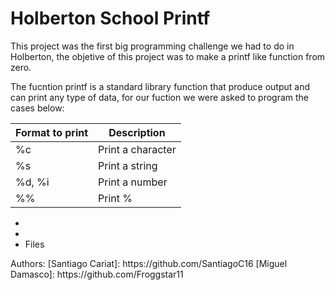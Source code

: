 <h1> Holberton School Printf </h1>

This project was the first big programming challenge we had to do in Holberton, the objetive of this project was to make a printf like function from zero.

The fucntion printf is a standard library function that produce output and can print any type of data, for our fuction we were asked to program the cases below:

| Format to print  |   Description    |
| ---------------- | ---------------- |
| %c               | Print a character|
| %s               | Print a string   |
| %d, %i           | Print a number   |
| %%               | Print %          |

<ul>
  <li> </li>
  <li> </li>
  <li> Files </li>
</ul>
Authors:
[Santiago Cariat]: https://github.com/SantiagoC16
[Miguel Damasco]:  https://github.com/Froggstar11
